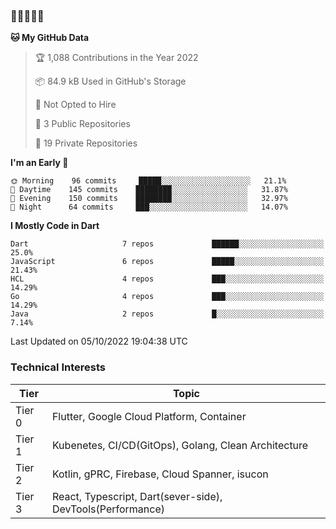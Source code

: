 ### 🤯🤯🤯🤯🤯

<!--START_SECTION:waka-->
**🐱 My GitHub Data** 

> 🏆 1,088 Contributions in the Year 2022
 > 
> 📦 84.9 kB Used in GitHub's Storage 
 > 
> 🚫 Not Opted to Hire
 > 
> 📜 3 Public Repositories 
 > 
> 🔑 19 Private Repositories  
 > 
**I'm an Early 🐤** 

```text
🌞 Morning    96 commits     █████░░░░░░░░░░░░░░░░░░░░   21.1% 
🌆 Daytime    145 commits    ████████░░░░░░░░░░░░░░░░░   31.87% 
🌃 Evening    150 commits    ████████░░░░░░░░░░░░░░░░░   32.97% 
🌙 Night      64 commits     ███░░░░░░░░░░░░░░░░░░░░░░   14.07%

```


**I Mostly Code in Dart** 

```text
Dart                     7 repos             ██████░░░░░░░░░░░░░░░░░░░   25.0% 
JavaScript               6 repos             █████░░░░░░░░░░░░░░░░░░░░   21.43% 
HCL                      4 repos             ███░░░░░░░░░░░░░░░░░░░░░░   14.29% 
Go                       4 repos             ███░░░░░░░░░░░░░░░░░░░░░░   14.29% 
Java                     2 repos             █░░░░░░░░░░░░░░░░░░░░░░░░   7.14%

```



 Last Updated on 05/10/2022 19:04:38 UTC
<!--END_SECTION:waka-->

### Technical Interests

| Tier | Topic | 
| -------- | -------- |
| Tier 0 | Flutter, Google Cloud Platform, Container |
| Tier 1 | Kubenetes, CI/CD(GitOps), Golang, Clean Architecture |
| Tier 2 | Kotlin, gPRC, Firebase, Cloud Spanner, isucon | 
| Tier 3 | React, Typescript, Dart(sever-side), DevTools(Performance) |
